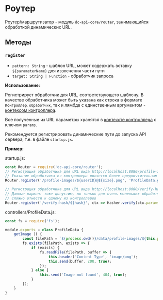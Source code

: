 # Роутер

Роутер/маршрутизатор - модуль `dc-api-core/router`, занимающийся обработкой динамических URL.

## Методы

### `register`

* `pattern: String` - шаблон URL, может содержать вставку `${parameterName}` для извлечения части пути
* `target: String | Function` - обработчик запроса

**Использование:**

Регистрирует обработчик для URL, соответствующего шаблону.
В качестве обработчика может быть указана как строка в формате `Контроллер.обработчик`,
так и лямбда с единственным аргументом - [контексом контроллера](./controller).

Все полученные из URL параметры хранятся в [контексте контроллера](./controller) с ключом `params`.

Рекомендуется регистрировать динамические пути до запуска API сервера, т.е. в файле `startup.js`.

**Пример:**

startup.js:

```js
const Router = require('dc-api-core/router');
// Регистрация обработчика для URL вида http://localhost:8080/profile-images/603948254@2x.png
// Указание обработчика из контроллера является более предпочтительным
Router.register('/profile-images/${userID}@${size}.png', 'ProfileData.getImage');

// Регистрация обработчика для URL вида http://localhost:8080/verify-hash/faaed104cba00df41ebabc
// Данные вариант тоже допустим, но только для очень моленьких обработчиков, которые может быть
// сложно отнести к одному из контроллеров
Router.register('/verify-hash/${hash}', ctx => Hasher.verify(ctx.params.hash));
```

controllers/ProfileData.js:

```js
const fs = require('fs');

module.exports = class ProfileData {
    getImage () {
        const filePath = `${process.cwd()}/data/profile-images/${this.params.userID}/${this.params.size}.png`;
        fs.exists(filePath, exists => {
            if (exists) {
                fs.readFile(filePath, buffer => {
                    this.header('Content-Type', 'image/png');
                    this.send(buffer, 200, true);
                });
            } else {
                this.send('Image not found', 404, true);
            }
        });
    }
}
```
